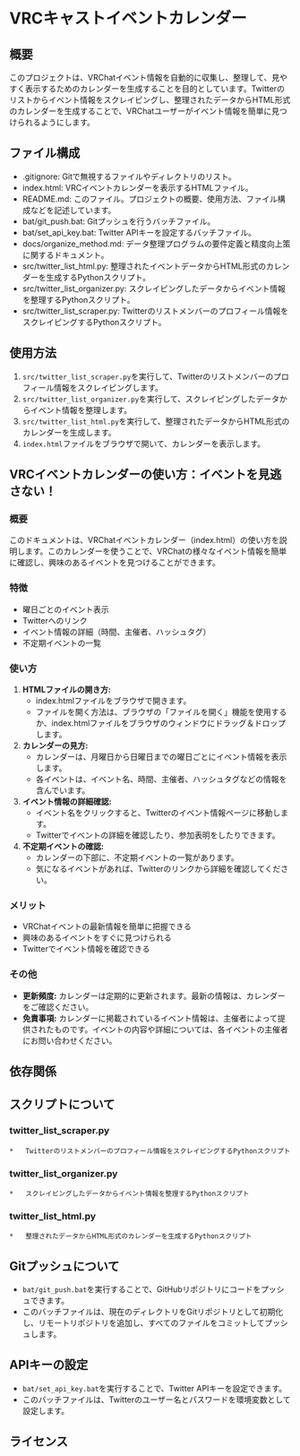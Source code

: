 # VRCキャストイベントカレンダー

## 概要

このプロジェクトは、VRChatイベント情報を自動的に収集し、整理して、見やすく表示するためのカレンダーを生成することを目的としています。Twitterのリストからイベント情報をスクレイピングし、整理されたデータからHTML形式のカレンダーを生成することで、VRChatユーザーがイベント情報を簡単に見つけられるようにします。

## ファイル構成

*   .gitignore: Gitで無視するファイルやディレクトリのリスト。
*   index.html: VRCイベントカレンダーを表示するHTMLファイル。
*   README.md: このファイル。プロジェクトの概要、使用方法、ファイル構成などを記述しています。
*   bat/git_push.bat: Gitプッシュを行うバッチファイル。
*   bat/set_api_key.bat: Twitter APIキーを設定するバッチファイル。
*   docs/organize_method.md: データ整理プログラムの要件定義と精度向上策に関するドキュメント。
*   src/twitter_list_html.py: 整理されたイベントデータからHTML形式のカレンダーを生成するPythonスクリプト。
*   src/twitter_list_organizer.py: スクレイピングしたデータからイベント情報を整理するPythonスクリプト。
*   src/twitter_list_scraper.py: Twitterのリストメンバーのプロフィール情報をスクレイピングするPythonスクリプト。

## 使用方法

1.  `src/twitter_list_scraper.py`を実行して、Twitterのリストメンバーのプロフィール情報をスクレイピングします。
2.  `src/twitter_list_organizer.py`を実行して、スクレイピングしたデータからイベント情報を整理します。
3.  `src/twitter_list_html.py`を実行して、整理されたデータからHTML形式のカレンダーを生成します。
4.  `index.html`ファイルをブラウザで開いて、カレンダーを表示します。

## VRCイベントカレンダーの使い方：イベントを見逃さない！

### 概要

このドキュメントは、VRChatイベントカレンダー（index.html）の使い方を説明します。このカレンダーを使うことで、VRChatの様々なイベント情報を簡単に確認し、興味のあるイベントを見つけることができます。

### 特徴

*   曜日ごとのイベント表示
*   Twitterへのリンク
*   イベント情報の詳細（時間、主催者、ハッシュタグ）
*   不定期イベントの一覧

### 使い方

1.  **HTMLファイルの開き方:**
    *   index.htmlファイルをブラウザで開きます。
    *   ファイルを開く方法は、ブラウザの「ファイルを開く」機能を使用するか、index.htmlファイルをブラウザのウィンドウにドラッグ＆ドロップします。
2.  **カレンダーの見方:**
    *   カレンダーは、月曜日から日曜日までの曜日ごとにイベント情報を表示します。
    *   各イベントは、イベント名、時間、主催者、ハッシュタグなどの情報を含んでいます。
3.  **イベント情報の詳細確認:**
    *   イベント名をクリックすると、Twitterのイベント情報ページに移動します。
    *   Twitterでイベントの詳細を確認したり、参加表明をしたりできます。
4.  **不定期イベントの確認:**
    *   カレンダーの下部に、不定期イベントの一覧があります。
    *   気になるイベントがあれば、Twitterのリンクから詳細を確認してください。

### メリット

*   VRChatイベントの最新情報を簡単に把握できる
*   興味のあるイベントをすぐに見つけられる
*   Twitterでイベント情報を確認できる

### その他

*   **更新頻度:** カレンダーは定期的に更新されます。最新の情報は、カレンダーをご確認ください。
*   **免責事項:** カレンダーに掲載されているイベント情報は、主催者によって提供されたものです。イベントの内容や詳細については、各イベントの主催者にお問い合わせください。

## 依存関係

## スクリプトについて

### twitter\_list\_scraper.py
    *   Twitterのリストメンバーのプロフィール情報をスクレイピングするPythonスクリプト

### twitter\_list\_organizer.py
    *   スクレイピングしたデータからイベント情報を整理するPythonスクリプト

### twitter\_list\_html.py
    *   整理されたデータからHTML形式のカレンダーを生成するPythonスクリプト

## Gitプッシュについて

*   `bat/git_push.bat`を実行することで、GitHubリポジトリにコードをプッシュできます。
*   このバッチファイルは、現在のディレクトリをGitリポジトリとして初期化し、リモートリポジトリを追加し、すべてのファイルをコミットしてプッシュします。

## APIキーの設定

*   `bat/set_api_key.bat`を実行することで、Twitter APIキーを設定できます。
*   このバッチファイルは、Twitterのユーザー名とパスワードを環境変数として設定します。

## ライセンス
